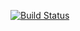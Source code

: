 [![Build Status](https://travis-ci.org/nascii/rasmanoid.svg?branch=master)](https://travis-ci.org/nascii/rasmanoid)